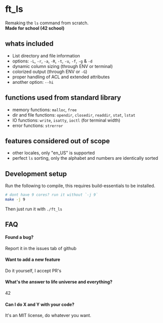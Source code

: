 # ft_ls

Remaking the `ls` command from scratch.<br/>
**Made for school (42  school)**

## whats included
 - List directory and file information
 - options: `-L`, `-r`, `-a`, `-R`, `-t`, `-u`, `-f`, `-g` & `-d`
 - dynamic column sizing (through ENV or terminal)
 - colorized output (through ENV or `-G`)
 - proper handling of ACL and extended attributes
 - another option: `--hi`

## functions used from standard library
 - memory functions: `malloc`, `free`
 - dir and file functions: `opendir`, `closedir`, `readdir`, `stat`, `lstat`
 - IO functions: `write`, `isatty`, `ioctl` (for terminal width)
 - error functions: `strerror`

## features considered out of scope
 - other locales, only "en_US" is supported
 - perfect `ls` sorting, only the alphabet and numbers are identically sorted

## Development setup
Run the following to compile, this requires build-essentials to be installed.
```sh
# dont have 9 cores? run it without `-j 9`
make -j 9
```
Then just run it with `./ft_ls`

## FAQ

#### Found a bug?
Report it in the issues tab of github

#### Want to add a new feature
Do it yourself, I accept PR's

#### What's the answer to life universe and everything?
42

#### Can I do X and Y with your code?
It's an MIT license, do whatever you want.
